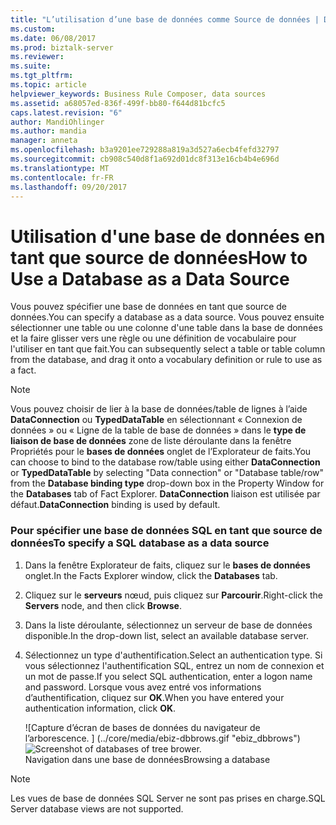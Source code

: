 ```yaml
---
title: "L’utilisation d’une base de données comme Source de données | Documents Microsoft"
ms.custom: 
ms.date: 06/08/2017
ms.prod: biztalk-server
ms.reviewer: 
ms.suite: 
ms.tgt_pltfrm: 
ms.topic: article
helpviewer_keywords: Business Rule Composer, data sources
ms.assetid: a68057ed-836f-499f-bb80-f644d81bcfc5
caps.latest.revision: "6"
author: MandiOhlinger
ms.author: mandia
manager: anneta
ms.openlocfilehash: b3a9201ee729288a819a3d527a6ecb4fefd32797
ms.sourcegitcommit: cb908c540d8f1a692d01dc8f313e16cb4b4e696d
ms.translationtype: MT
ms.contentlocale: fr-FR
ms.lasthandoff: 09/20/2017
---
```

# <a name="how-to-use-a-database-as-a-data-source"></a><span data-ttu-id="da718-102">Utilisation d'une base de données en tant que source de données</span><span class="sxs-lookup"><span data-stu-id="da718-102">How to Use a Database as a Data Source</span></span>
<span data-ttu-id="da718-103">Vous pouvez spécifier une base de données en tant que source de données.</span><span class="sxs-lookup"><span data-stu-id="da718-103">You can specify a database as a data source.</span></span> <span data-ttu-id="da718-104">Vous pouvez ensuite sélectionner une table ou une colonne d'une table dans la base de données et la faire glisser vers une règle ou une définition de vocabulaire pour l'utiliser en tant que fait.</span><span class="sxs-lookup"><span data-stu-id="da718-104">You can subsequently select a table or table column from the database, and drag it onto a vocabulary definition or rule to use as a fact.</span></span>  
  
> [!NOTE]
>  <span data-ttu-id="da718-105">Vous pouvez choisir de lier à la base de données/table de lignes à l’aide **DataConnection** ou **TypedDataTable** en sélectionnant « Connexion de données » ou « Ligne de la table de base de données » dans le **type de liaison de base de données**  zone de liste déroulante dans la fenêtre Propriétés pour le **bases de données** onglet de l’Explorateur de faits.</span><span class="sxs-lookup"><span data-stu-id="da718-105">You can choose to bind to the database row/table using either **DataConnection** or **TypedDataTable** by selecting "Data connection" or "Database table/row" from the **Database binding type** drop-down box in the Property Window for the **Databases** tab of Fact Explorer.</span></span> <span data-ttu-id="da718-106">**DataConnection** liaison est utilisée par défaut.</span><span class="sxs-lookup"><span data-stu-id="da718-106">**DataConnection** binding is used by default.</span></span>  
  
### <a name="to-specify-a-sql-database-as-a-data-source"></a><span data-ttu-id="da718-107">Pour spécifier une base de données SQL en tant que source de données</span><span class="sxs-lookup"><span data-stu-id="da718-107">To specify a SQL database as a data source</span></span>  
  
1.  <span data-ttu-id="da718-108">Dans la fenêtre Explorateur de faits, cliquez sur le **bases de données** onglet.</span><span class="sxs-lookup"><span data-stu-id="da718-108">In the Facts Explorer window, click the **Databases** tab.</span></span>  
  
2.  <span data-ttu-id="da718-109">Cliquez sur le **serveurs** nœud, puis cliquez sur **Parcourir**.</span><span class="sxs-lookup"><span data-stu-id="da718-109">Right-click the **Servers** node, and then click **Browse**.</span></span>  
  
3.  <span data-ttu-id="da718-110">Dans la liste déroulante, sélectionnez un serveur de base de données disponible.</span><span class="sxs-lookup"><span data-stu-id="da718-110">In the drop-down list, select an available database server.</span></span>  
  
4.  <span data-ttu-id="da718-111">Sélectionnez un type d'authentification.</span><span class="sxs-lookup"><span data-stu-id="da718-111">Select an authentication type.</span></span> <span data-ttu-id="da718-112">Si vous sélectionnez l'authentification SQL, entrez un nom de connexion et un mot de passe.</span><span class="sxs-lookup"><span data-stu-id="da718-112">If you select SQL authentication, enter a logon name and password.</span></span> <span data-ttu-id="da718-113">Lorsque vous avez entré vos informations d’authentification, cliquez sur **OK**.</span><span class="sxs-lookup"><span data-stu-id="da718-113">When you have entered your authentication information, click **OK**.</span></span>  
  
     <span data-ttu-id="da718-114">![Capture d’écran de bases de données du navigateur de l’arborescence. ] (../core/media/ebiz-dbbrows.gif "ebiz_dbbrows")</span><span class="sxs-lookup"><span data-stu-id="da718-114">![Screenshot of databases of tree brower.](../core/media/ebiz-dbbrows.gif "ebiz_dbbrows")</span></span>  
<span data-ttu-id="da718-115">Navigation dans une base de données</span><span class="sxs-lookup"><span data-stu-id="da718-115">Browsing a database</span></span>  
  
> [!NOTE]
>  <span data-ttu-id="da718-116">Les vues de base de données SQL Server ne sont pas prises en charge.</span><span class="sxs-lookup"><span data-stu-id="da718-116">SQL Server database views are not supported.</span></span>